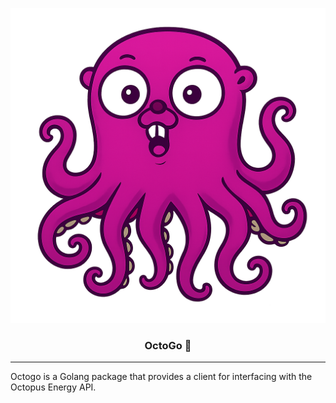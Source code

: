 <p align="center">
  <img alt="logo" src="./docs/images/logo.png">
  <h3 align="center">OctoGo 🐙</h3>
</p>

---

Octogo is a Golang package that provides a client for interfacing with the Octopus Energy API.
